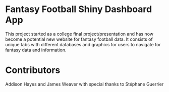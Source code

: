 # Fantasy Football Shiny Dashboard App
This project started as a college final project/presentation and has now become a potential new website for fantasy football data. It consists of unique tabs with different databases and graphics for users to navigate for fantasy data and information.

# Contributors
Addison Hayes and James Weaver with special thanks to Stéphane Guerrier
